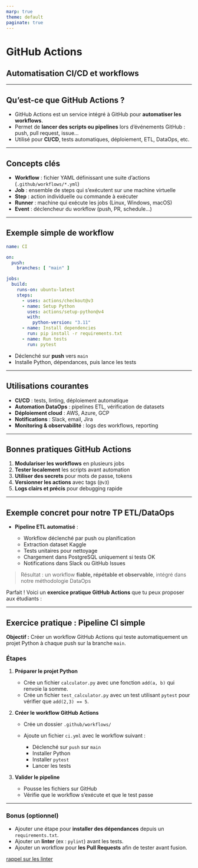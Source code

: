 ```yaml
---
marp: true
theme: default
paginate: true
---
```


#  GitHub Actions  
## Automatisation CI/CD et workflows

---

## Qu’est-ce que GitHub Actions ?

- GitHub Actions est un service intégré à GitHub pour **automatiser les workflows**.  
- Permet de **lancer des scripts ou pipelines** lors d’événements GitHub : push, pull request, issue…  
- Utilisé pour **CI/CD**, tests automatiques, déploiement, ETL, DataOps, etc.

---

## Concepts clés

- **Workflow** : fichier YAML définissant une suite d’actions (`.github/workflows/*.yml`)  
- **Job** : ensemble de steps qui s’exécutent sur une machine virtuelle  
- **Step** : action individuelle ou commande à exécuter  
- **Runner** : machine qui exécute les jobs (Linux, Windows, macOS)  
- **Event** : déclencheur du workflow (push, PR, schedule…)

---

## Exemple simple de workflow

```yaml
name: CI

on:
  push:
    branches: [ "main" ]

jobs:
  build:
    runs-on: ubuntu-latest
    steps:
      - uses: actions/checkout@v3
      - name: Setup Python
        uses: actions/setup-python@v4
        with:
          python-version: "3.11"
      - name: Install dependencies
        run: pip install -r requirements.txt
      - name: Run tests
        run: pytest
````

* Déclenché sur **push** vers `main`
* Installe Python, dépendances, puis lance les tests

---

## Utilisations courantes

* **CI/CD** : tests, linting, déploiement automatique
* **Automation DataOps** : pipelines ETL, vérification de datasets
* **Déploiement cloud** : AWS, Azure, GCP
* **Notifications** : Slack, email, Jira
* **Monitoring & observabilité** : logs des workflows, reporting

---

## Bonnes pratiques GitHub Actions

1. **Modulariser les workflows** en plusieurs jobs
2. **Tester localement** les scripts avant automation
3. **Utiliser des secrets** pour mots de passe, tokens
4. **Versionner les actions** avec tags (`@v3`)
5. **Logs clairs et précis** pour debugging rapide

---

## Exemple concret pour notre TP ETL/DataOps

* **Pipeline ETL automatisé** :

  * Workflow déclenché par push ou planification
  * Extraction dataset Kaggle
  * Tests unitaires pour nettoyage
  * Chargement dans PostgreSQL uniquement si tests OK
  * Notifications dans Slack ou GitHub Issues

> Résultat : un workflow **fiable, répétable et observable**, intégré dans notre méthodologie DataOps

Parfait ! Voici un **exercice pratique GitHub Actions** que tu peux proposer aux étudiants :

---

## **Exercice pratique : Pipeline CI simple**

**Objectif :** Créer un workflow GitHub Actions qui teste automatiquement un projet Python à chaque push sur la branche `main`.

### **Étapes**

1. **Préparer le projet Python**

   * Crée un fichier `calculator.py` avec une fonction `add(a, b)` qui renvoie la somme.
   * Crée un fichier `test_calculator.py` avec un test utilisant `pytest` pour vérifier que `add(2,3) == 5`.

2. **Créer le workflow GitHub Actions**

   * Crée un dossier `.github/workflows/`
   * Ajoute un fichier `ci.yml` avec le workflow suivant :

     * Déclenché sur `push` sur `main`
     * Installer Python
     * Installer `pytest`
     * Lancer les tests

3. **Valider le pipeline**

   * Pousse les fichiers sur GitHub
   * Vérifie que le workflow s’exécute et que le test passe

---

### **Bonus (optionnel)**

* Ajouter une étape pour **installer des dépendances** depuis un `requirements.txt`.
* Ajouter un **linter** (ex : `pylint`) avant les tests.
* Ajouter un workflow pour **les Pull Requests** afin de tester avant fusion.

[rappel sur les linter](./rappel_linter.html)
